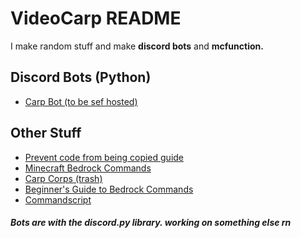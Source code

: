 
# VideoCarp README
I make random stuff and make **discord bots** and **mcfunction.**<br>
## Discord Bots (Python)
* [Carp Bot (to be sef hosted)](https://github.com/VideoCarp/CarpBot)
## Other Stuff
* [Prevent code from being copied guide](https://gist.github.com/VideoCarp/100a3aca0144c5bec2a7670ee4911988)<br>
* [Minecraft Bedrock Commands](https://gist.github.com/VideoCarp/eeaf915a2361d93f0fd8cf2c72d6db64)<br>
* [Carp Corps (trash)](https://github.com/VideoCarp/carpcorps)<br>
* [Beginner's Guide to Bedrock Commands](https://gist.github.com/VideoCarp/24addfd65c82cb38009b5c34bfa2c188)
* [Commandscript](https://github.com/VideoCarp/command-script)


##### Bots are with the discord.py library. working on something else rn
